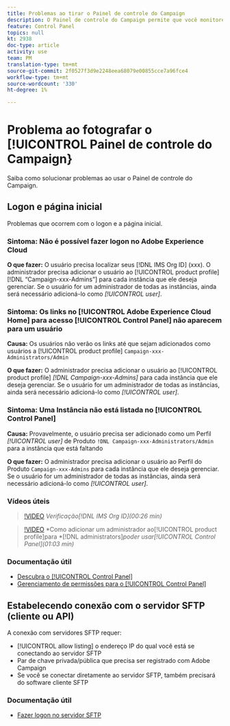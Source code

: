 ```yaml
---
title: Problemas ao tirar o Painel de controle do Campaign
description: O Painel de controle do Campaign permite que você monitore e gerencie seu armazenamento SFTP por instância e endereços IP de lista de permissões.
feature: Control Panel
topics: null
kt: 2938
doc-type: article
activity: use
team: PM
translation-type: tm+mt
source-git-commit: 2f0527f3d9e2248eea68079e00855cce7a96fce4
workflow-type: tm+mt
source-wordcount: '330'
ht-degree: 1%

---
```



# Problema ao fotografar o [!UICONTROL Painel de controle do Campaign}

Saiba como solucionar problemas ao usar o Painel de controle do Campaign.

## Logon e página inicial

Problemas que ocorrem com o logon e a página inicial.

### Sintoma: Não é possível fazer logon no Adobe Experience Cloud

**O que fazer:**
O usuário precisa localizar seus [!DNL IMS Org ID] (xxx). O administrador precisa adicionar o usuário ao [!UICONTROL product profile] [!DNL “Campaign-xxx-Admins”] para cada instância que ele deseja gerenciar. Se o usuário for um administrador de todas as instâncias, ainda será necessário adicioná-lo como *[!UICONTROL user]*.

### Sintoma: Os links no [!UICONTROL Adobe Experience Cloud Home] para acesso [!UICONTROL Control Panel] não aparecem para um usuário

**Causa:**
Os usuários não verão os links até que sejam adicionados como usuários a [!UICONTROL product profile] `Campaign-xxx-Administrators/Admin`

**O que fazer:**
O administrador precisa adicionar o usuário ao [!UICONTROL product profile] *[!DNL Campaign-xxx-Admins]* para cada instância que ele deseja gerenciar. Se o usuário for um administrador de todas as instâncias, ainda será necessário adicioná-lo como *[!UICONTROL user]*.

### Sintoma: Uma Instância não está listada no [!UICONTROL Control Panel]

**Causa:**
Provavelmente, o usuário precisa ser adicionado como um Perfil *[!UICONTROL user]* de Produto `!DNL Campaign-xxx-Administrators/Admin` para a instância que está faltando

**O que fazer:**
O administrador precisa adicionar o usuário ao Perfil do Produto `Campaign-xxx-Admins` para cada instância que ele deseja gerenciar. Se o usuário for um administrador de todas as instâncias, ainda será necessário adicioná-lo como *[!UICONTROL user]*.

### Vídeos úteis

>[!VIDEO](https://video.tv.adobe.com/v/27183?quality=12)
*Verificação[!DNL IMS Org ID](00:26 min)*

>[!VIDEO](https://video.tv.adobe.com/v/27147?quality=12)
*Como adicionar um administrador ao[!UICONTROL product profile]para *[!DNL administrators]*poder usar[!UICONTROL Control Panel](01:03 min)*

### Documentação útil

* [Descubra o [!UICONTROL Control Panel]](https://helpx.adobe.com/campaign/kb/control-panel-overview.html)
* [Gerenciamento de permissões para o [!UICONTROL Control Panel]](https://helpx.adobe.com/campaign/kb/control-panel-access.html)

## Estabelecendo conexão com o servidor SFTP (cliente ou API)

A conexão com servidores SFTP requer:

* [!UICONTROL allow listing] o endereço IP do qual você está se conectando ao servidor SFTP
* Par de chave privada/pública que precisa ser registrado com Adobe Campaign
* Se você se conectar diretamente ao servidor SFTP, também precisará do software cliente SFTP

### Documentação útil

* [Fazer logon no servidor SFTP](https://helpx.adobe.com/campaign/kb/control-panel-sftp.html#LoggingintoyourSFTPserver)

